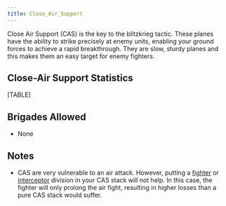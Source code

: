 ```yaml
---
title: Close_Air_Support
---
```



Close Air Support (CAS) is the key to the blitzkrieg tactic. These
planes have the ability to strike precisely at enemy units, enabling
your ground forces to achieve a rapid breakthrough. They are slow,
sturdy planes and this makes them an easy target for enemy fighters.

##  Close-Air Support Statistics 

[TABLE]

##  Brigades Allowed 

-   None

##  Notes 

-   CAS are very vulnerable to an air attack. However, putting a
    [fighter](/wiki/Fighter "Fighter") or
    [interceptor](/wiki/Interceptor "Interceptor") division in your CAS
    stack will not help. In this case, the fighter will only prolong the
    air fight, resulting in higher losses than a pure CAS stack would
    suffer.
